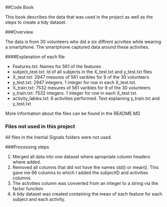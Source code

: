##Code Book

This book describes the data that was used in the project as well as the steps to create a tidy dataset.

###Overview

The data is from 30 volunteers who did a six diffrent acivities while wearing a smartphone.  The smartphone captured data around
these activities.

####Explanation of each file

* Features.txt: Names for 561 of the features
* subject_test.txt: Id of all subjects in the X_test.txt and y_test.txt files
* X_test.txt: 2947 mesures of 561 varibles for 9 of the 30 volunteers
* y_test.txt: 2947 integers. 1 integer for row in each X_test.txt.
* X_train.txt: 7532 mesures of 561 varibles for 9 of the 30 volunteers
* y_train.txt: 7532 integers. 1 integer for row in each X_test.txt.
* activity_lables.txt: 6 activities performed. Text explaining y_train.txt and y_test.txt

More information about the files can be found in the README.MD

### Files not used in this project

All files in the Inertial Signals folders were not used. 

###Processing steps

1. Merged all data into one dataset where apropriate column headers where added.
2. Removed all columns that did not have the names std() or mean(). This gave me 66 columns to which I added the subjectID and activities columns.
3. The activities column was converted from an integer to a string via the factor function
4. A tidy dataset was created containing the mean of each feature for each subject and each activity.






